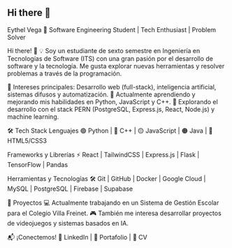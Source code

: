 ## Hi there 👋
Eythel Vega
🚀 Software Engineering Student | Tech Enthusiast | Problem Solver

Hi there! 👋
💡 Soy un estudiante de sexto semestre en Ingeniería en Tecnologías de Software (ITS) con una gran pasión por el desarrollo de software y la tecnología. Me gusta explorar nuevas herramientas y resolver problemas a través de la programación.

🔹 Intereses principales: Desarrollo web (full-stack), inteligencia artificial, sistemas difusos y automatización.
🔹 Actualmente aprendiendo y mejorando mis habilidades en Python, JavaScript y C++.
🔹 Explorando el desarrollo con el stack PERN (PostgreSQL, Express.js, React, Node.js) y machine learning.

🛠️ Tech Stack
Lenguajes
🟢 Python | 🔵 C++ | 🟡 JavaScript | 🟠 Java | 🔴 HTML5/CSS3

Frameworks y Librerías
⚡ React | TailwindCSS | Express.js | Flask | TensorFlow | Pandas

Herramientas y Tecnologías
🛠️ Git | GitHub | Docker | Google Cloud | MySQL | PostgreSQL | Firebase | Supabase

📂 Proyectos
💻 Actualmente trabajando en un Sistema de Gestión Escolar para el Colegio Villa Freinet.
🎮 También me interesa desarrollar proyectos de videojuegos y sistemas basados en IA.

📬 ¡Conectemos!
📎 LinkedIn | 📁 Portafolio | 📜 CV



<!--
**EythelVega/EythelVega** is a ✨ _special_ ✨ repository because its `README.md` (this file) appears on your GitHub profile.

Here are some ideas to get you started:

- 🔭 I’m currently working on ...
- 🌱 I’m currently learning ...
- 👯 I’m looking to collaborate on ...
- 🤔 I’m looking for help with ...
- 💬 Ask me about ...
- 📫 How to reach me: ...
- 😄 Pronouns: ...
- ⚡ Fun fact: ...
-->
